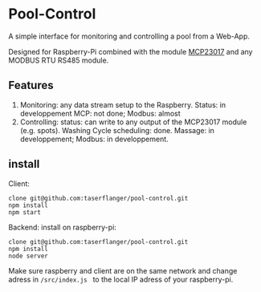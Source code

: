 # Pool-Control

A simple interface for monitoring and controlling a pool from a Web-App.

Designed for Raspberry-Pi combined with the module [MCP23017](https://www.microchip.com/wwwproducts/en/MCP23017) and any MODBUS RTU RS485 module.

## Features

1. Monitoring: any data stream setup to the Raspberry. Status: in developpement MCP: not done; Modbus: almost
2. Controlling: status: can write to any output of the MCP23017 module (e.g. spots). Washing Cycle scheduling: done. Massage: in developpement; Modbus: in developpement.

## install

Client:

    clone git@github.com:taserflanger/pool-control.git
    npm install
    npm start
    
Backend: install on raspberry-pi:


  ```
  clone git@github.com:taserflanger/pool-control.git
  npm install
  node server
  ```
  
Make sure raspberry and client are on the same network and change adress in <code>/src/index.js </code> to the local IP adress of your raspberry-pi.
